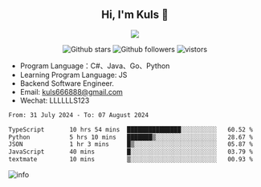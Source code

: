 <h2 align="center"> Hi, I'm Kuls 👋 </h2>
<p align="center">
    <p align="center">
        <img src=" https://avatars.githubusercontent.com/u/42165104?s=460&u=5c7fbf0bce7d4b38a15a44676e6f64b529e47598&v=4"/>
    </p>
    <p align="center">
      <img src="https://img.shields.io/github/stars/hellokuls?style=social" alt="Github stars" />
      <img src="https://img.shields.io/github/followers/hellokuls?style=social" alt="Github followers" />
      <img src="https://visitor-badge.glitch.me/badge?page_id=hellokuls.readme" alt="vistors" />
    </p>
</p>

- Program Language：C#、Java、Go、Python
- Learning Program Language: JS
- Backend Software Engineer.
- Email: kuls666888@gmail.com
- Wechat: LLLLLLS123

<!--START_SECTION:waka-->

```txt
From: 31 July 2024 - To: 07 August 2024

TypeScript       10 hrs 54 mins  ███████████████░░░░░░░░░░   60.52 %
Python           5 hrs 10 mins   ███████▒░░░░░░░░░░░░░░░░░   28.67 %
JSON             1 hr 3 mins     █▒░░░░░░░░░░░░░░░░░░░░░░░   05.87 %
JavaScript       40 mins         █░░░░░░░░░░░░░░░░░░░░░░░░   03.79 %
textmate         10 mins         ▒░░░░░░░░░░░░░░░░░░░░░░░░   00.93 %
```

<!--END_SECTION:waka-->

![info](https://github-readme-stats.vercel.app/api?username=hellokuls&show_icons=true&count_private=true&hide=prs&theme=default_repocard)


